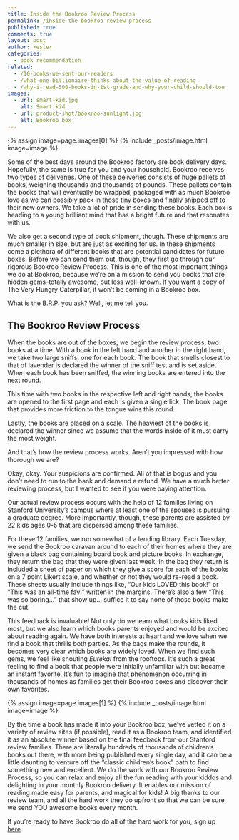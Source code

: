 ```yaml
---
title: Inside the Bookroo Review Process
permalink: /inside-the-bookroo-review-process
published: true
comments: true
layout: post
author: kesler
categories: 
  - book recommendation
related: 
  - /10-books-we-sent-our-readers
  - /what-one-billionaire-thinks-about-the-value-of-reading
  - /why-i-read-500-books-in-1st-grade-and-why-your-child-should-too
images: 
  - url: smart-kid.jpg
    alt: Smart kid
  - url: product-shot/bookroo-sunlight.jpg
    alt: Bookroo box
---
```


{% assign image=page.images[0] %}
{% include _posts/image.html image=image %}

Some of the best days around the Bookroo factory are book delivery days. Hopefully, the same is true for you and your household. Bookroo receives two types of deliveries. One of these deliveries consists of huge pallets of books, weighing thousands and thousands of pounds. These pallets contain the books that will eventually be wrapped, packaged with as much Bookroo love as we can possibly pack in those tiny boxes and finally shipped off to their new owners. We take a lot of pride in sending these books. Each box is heading to a young brilliant mind that has a bright future and that resonates with us.

We also get a second type of book shipment, though. These shipments are much smaller in size, but are just as exciting for us. In these shipments come a plethora of different books that are potential candidates for future boxes. Before we can send them out, though, they first go through our rigorous Bookroo Review Process. This is one of the most important things we do at Bookroo, because we’re on a mission to send you books that are hidden gems–totally awesome, but less well-known. If you want a copy of The Very Hungry Caterpillar, it won’t be coming in a Bookroo box.

What is the B.R.P. you ask? Well, let me tell you.

## The Bookroo Review Process

When the books are out of the boxes, we begin the review process, two books at a time. With a book in the left hand and another in the right hand, we take two large sniffs, one for each book. The book that smells closest to that of lavender is declared the winner of the sniff test and is set aside. When each book has been sniffed, the winning books are entered into the next round.

This time with two books in the respective left and right hands, the books are opened to the first page and each is given a single lick. The book page that provides more friction to the tongue wins this round.

Lastly, the books are placed on a scale. The heaviest of the books is declared the winner since we assume that the words inside of it must carry the most weight.

And that’s how the review process works. Aren’t you impressed with how thorough we are?

Okay, okay. Your suspicions are confirmed. All of that is bogus and you don’t need to run to the bank and demand a refund. We have a much better reviewing process, but I wanted to see if you were paying attention.

Our actual review process occurs with the help of 12 families living on Stanford University’s campus where at least one of the spouses is pursuing a graduate degree. More importantly, though, these parents are assisted by 22 kids ages 0-5 that are dispersed among these families.

For these 12 families, we run somewhat of a lending library. Each Tuesday, we send the Bookroo caravan around to each of their homes where they are given a black bag containing board book and picture books. In exchange, they return the bag that they were given last week. In the bag they return is included a sheet of paper on which they give a score for each of the books on a 7 point Likert scale, and whether or not they would re-read a book. These sheets usually include things like, “Our kids LOVED this book!” or “This was an all-time fav!” written in the margins. There’s also a few “This was so boring…” that show up… suffice it to say none of those books make the cut.

This feedback is invaluable! Not only do we learn what books kids liked most, but we also learn which books parents enjoyed and would be excited about reading again. We have both interests at heart and we love when we find a book that thrills both parties. As the bags make the rounds, it becomes very clear which books are widely loved. When we find such gems, we feel like shouting _Eureka!_ from the rooftops. It’s such a great feeling to find a book that people were initially unfamiliar with but became an instant favorite. It’s fun to imagine that phenomenon occurring in thousands of homes as families get their Bookroo boxes and discover their own favorites.

{% assign image=page.images[1] %}
{% include _posts/image.html image=image %}

By the time a book has made it into your Bookroo box, we’ve vetted it on a variety of review sites (if possible), read it as a Bookroo team, and identified it as an absolute winner based on the final feedback from our Stanford review families. There are literally hundreds of thousands of children’s books out there, with more being published every single day, and it can be a little daunting to venture off the “classic children’s book” path to find something new and excellent. We do the work with our Bookroo Review Process, so you can relax and enjoy all the fun reading with your kiddos and delighting in your monthly Bookroo delivery. It enables our mission of reading made easy for parents, and magical for kids! A big thanks to our review team, and all the hard work they do upfront so that we can be sure we send YOU awesome books every month.

If you’re ready to have Bookroo do all of the hard work for you, sign up [here](https://bookroo.com).